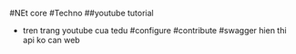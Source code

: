 #NEt core
#Techno
##youtube tutorial
- tren trang youtube cua tedu
#configure
#contribute
#swagger hien thi api ko can web